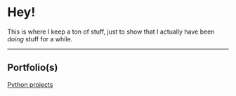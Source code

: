 # Hey!

This is where I keep a ton of stuff, just to show that I actually have been *doing* stuff for a while.

---

## Portfolio(s)

[Python projects](python/index.md)
